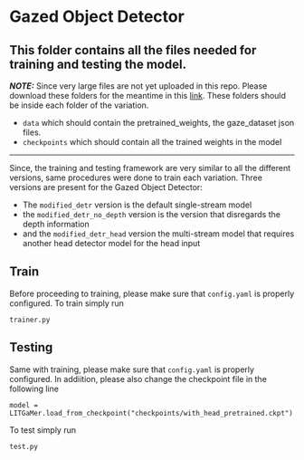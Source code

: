 # Gazed Object Detector
This folder contains all the files needed for training and testing the model.
-----
**_NOTE:_** Since very large files are not yet uploaded in this repo. Please download these folders for the meantime in this [link](). These folders should be inside each folder of the variation.
- `data` which should contain the pretrained_weights, the gaze_dataset json files.
- `checkpoints` which should contain all the trained weights in the model
-----
Since, the training and testing framework are very similar to all the different versions, same procedures were done to train each variation. Three versions are present for the Gazed Object Detector:
- The `modified_detr` version is the default single-stream model
- the `modified_detr_no_depth` version is the version that disregards the depth information
- and the `modified_detr_head` version the multi-stream model that requires another head detector model for the head input
## Train
Before proceeding to training, please make sure that `config.yaml` is properly configured. To train simply run
```
trainer.py
```
## Testing
Same with training, please make sure that `config.yaml` is properly configured. In addiition, please also change the checkpoint file in the following line
```
model = LITGaMer.load_from_checkpoint("checkpoints/with_head_pretrained.ckpt")
```
To test simply run
```
test.py
```
